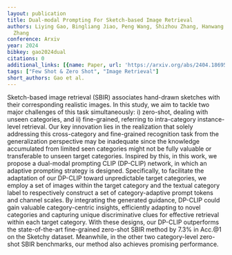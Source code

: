 ```yaml
---
layout: publication
title: Dual-modal Prompting For Sketch-based Image Retrieval
authors: Liying Gao, Bingliang Jiao, Peng Wang, Shizhou Zhang, Hanwang Zhang, Yanning
  Zhang
conference: Arxiv
year: 2024
bibkey: gao2024dual
citations: 0
additional_links: [{name: Paper, url: 'https://arxiv.org/abs/2404.18695'}]
tags: ["Few Shot & Zero Shot", "Image Retrieval"]
short_authors: Gao et al.
---
```

Sketch-based image retrieval (SBIR) associates hand-drawn sketches with their
corresponding realistic images. In this study, we aim to tackle two major
challenges of this task simultaneously: i) zero-shot, dealing with unseen
categories, and ii) fine-grained, referring to intra-category instance-level
retrieval. Our key innovation lies in the realization that solely addressing
this cross-category and fine-grained recognition task from the generalization
perspective may be inadequate since the knowledge accumulated from limited seen
categories might not be fully valuable or transferable to unseen target
categories. Inspired by this, in this work, we propose a dual-modal prompting
CLIP (DP-CLIP) network, in which an adaptive prompting strategy is designed.
Specifically, to facilitate the adaptation of our DP-CLIP toward unpredictable
target categories, we employ a set of images within the target category and the
textual category label to respectively construct a set of category-adaptive
prompt tokens and channel scales. By integrating the generated guidance,
DP-CLIP could gain valuable category-centric insights, efficiently adapting to
novel categories and capturing unique discriminative clues for effective
retrieval within each target category. With these designs, our DP-CLIP
outperforms the state-of-the-art fine-grained zero-shot SBIR method by 7.3% in
Acc.@1 on the Sketchy dataset. Meanwhile, in the other two category-level
zero-shot SBIR benchmarks, our method also achieves promising performance.